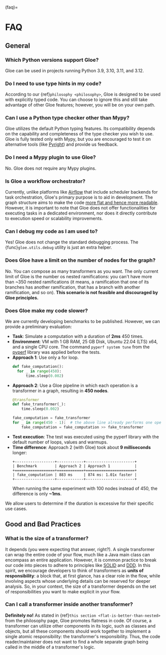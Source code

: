 (faq)=
# FAQ

## General

### Which Python versions support Gloe?

Gloe can be used in projects running Python 3.9, 3.10, 3.11, and 3.12.

### Do I need to use type hints in my code?

According to our {ref}`philosophy <philosophy>`, Gloe is designed to be used with explicitly typed code. You can choose to ignore this and still take advantage of other Gloe features; however, you will be on your own path.

### Can I use a Python type checker other than Mypy?

Gloe utilizes the default Python typing features. Its compatibility depends on the capability and completeness of the type checker you wish to use. Gloe is fully tested only with Mypy, but you are encouraged to test it on alternative tools (like [Pyright](https://microsoft.github.io/pyright)) and provide us feedback.

### Do I need a Mypy plugin to use Gloe?

No. Gloe does not require any Mypy plugins.

### Is Gloe a workflow orchestrator?

Currently, unlike platforms like [Airflow](https://airflow.apache.org/) that include scheduler backends for task orchestration, Gloe's primary purpose is to aid in development. The graph structure aims to make the code [more flat and hence more readable](https://en.wikibooks.org/wiki/Computer_Programming/Coding_Style/Minimize_nesting). However, it is important to note that Gloe does not offer functionalities for executing tasks in a dedicated environment, nor does it directly contribute to execution speed or scalability improvements.

### Can I debug my code as I am used to?

Yes! Gloe does not change the standard debugging process. The {func}`gloe.utils.debug` utility is just an extra helper.

### Does Gloe have a limit on the number of nodes for the graph?

No. You can compose as many transformers as you want. The only current limit of Gloe is the number os nested ramifications: you can't have more than ~350 nested ramifications (it means, a ramification that one of its branches has another ramification, that has a branch with another ramification, and so on). **This scenario is not feasible and discouraged by Gloe principles.**

### Does Gloe make my code slower?

We are currently developing benchmarks to be published. However, we can provide a preliminary evaluation:

- **Task**: Simulate a computation with a duration of **2ms** 450 times.
- **Environment**: VM with 1 GB RAM, 25 GB Disk, Ubuntu 22.04 (LTS) x64, and a single CPU core. The command `pyperf system tune` from the [pyperf](https://github.com/psf/pyperf) library was applied before the tests.
- **Approach 1**: Use only a for loop.
  ```python
  def fake_computation():
    for _ in range(450):
        time.sleep(0.002) 
  ```
- **Approach 2**: Use a Gloe pipeline in which each operation is a transformer in a graph, resulting in **450 nodes**.
  ```python
  @transformer
  def fake_transformer(_):
      time.sleep(0.002)
  
  fake_computation = fake_transformer
  for _ in range(450 - 1):  # the above line already performs one operation 
      fake_computation = fake_computation >> fake_transformer
  ```
- **Test execution**: The test was executed using the pyperf library with the default number of loops, values and warmups.
- **Time difference**: Approach 2 (with Gloe) took about **9 milliseconds** longer:
    ```text
    +------------------+------------+----------------------+
    | Benchmark        | Approach 2 | Approach 1           |
    +==================+============+======================+
    | fake_computation | 883 ms     | 874 ms: 1.01x faster |
    +------------------+------------+----------------------+
    ```
    When running the same experiment with 100 nodes instead of 450, the difference is only **~1ms**.

We allow users to determine if the duration is excessive for their specific use cases.


## Good and Bad Practices


### What is the size of a transformer?
It depends (you were expecting that answer, right?). A single transformer can wrap the entire code of your flow, much like a Java main class can encompass an entire application. However, it is common practice to break our code into pieces to adhere to principles like [SOLID](https://en.wikipedia.org/wiki/SOLID) and [DDD](https://en.wikipedia.org/wiki/Domain-driven_design). In this spirit, we encourage developers to think of transformers as **units of responsibility**: a block that, at first glance, has a clear role in the flow, while involving aspects whose underlying details can be reserved for deeper analysis. So, in your context, the size of a transformer depends on the set of responsibilities you want to make explicit in your flow.

### Can I call a transformer inside another transformer?

**Definitely no!** As stated in {ref}`this section <flat-is-better-than-nested>` from the philosophy page, Gloe promotes flatness in code. Of course, a transformer can utilize other components in its logic, such as classes and objects, but all these components should work together to implement a single atomic responsibility: the transformer's responsibility. Thus, the code reader/maintainer does not want to find a whole separate graph being called in the middle of a transformer's logic.
